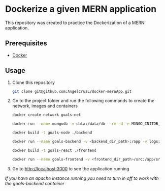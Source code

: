 # Dockerize a given MERN application

This repository was created to practice the Dockerization of a MERN application.

## Prerequisites

- [Docker](https://docs.docker.com/get-docker/)

## Usage

1. Clone this repository

    ```bash
    git clone git@github.com:AngelCruzL/docker-mernApp.git
    ```

2. Go to the project folder and run the following commands to create the network, images and containers

    ```bash
    docker create network goals-net
    ```

    ```bash
    docker run --name mongodb -v data:/data/db --rm -d -e MONGO_INITDB_ROOT_USERNAME=root -e MONGO_INITDB_ROOT_PASSWORD=secret --network goals-net mongo
    ```

    ```bash
    docker build -t goals-node ./backend
    ```

    ```bash
    docker run --name goals-backend -v <backend_dir_path>:/app -v logs:/app/logs -v /app/node_modules --rm -d --network goals-net -p 80:80 goals-node
    ```

    ```bash
    docker build -t goals-react ./frontend
    ```

    ```bash
    docker run --name goals-frontend -v <frontend_dir_path>/src:/app/src --rm -it -p 3000:3000 goals-react
    ```

3. Go to [http://localhost:3000](http://localhost:3000) to see the application running

_If you have an apache instance running you need to turn in off to work with the goals-backend container_
